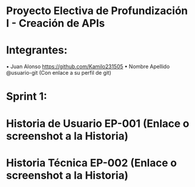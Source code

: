 # Proyecto Electiva de Profundización I - Creación de APIs
# Integrantes:
• Juan Alonso https://github.com/Kamilo231505
• Nombre Apellido @usuario-git (Con enlace a su perfil de git)
# Sprint 1:
# Historia de Usuario EP-001 (Enlace o screenshot a la Historia)
# Historia Técnica EP-002 (Enlace o screenshot a la Historia)
